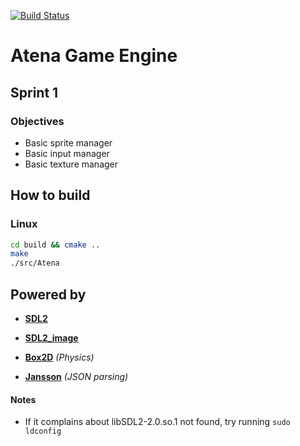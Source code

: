 [![Build Status](https://travis-ci.org/rcsole/Atena.svg?branch=master)](https://travis-ci.org/rcsole/Atena)

# Atena Game Engine
## Sprint 1
### Objectives
* Basic sprite manager
* Basic input manager
* Basic texture manager

## How to build
### Linux
```bash
cd build && cmake ..
make
./src/Atena
```

## Powered by
* **[SDL2](https://www.libsdl.org/)**

* **[SDL2_image](https://www.libsdl.org/projects/SDL_image/)**

* **[Box2D](http://box2d.org/)** *(Physics)*

* **[Jansson](http://www.digip.org/jansson/)** *(JSON parsing)*

#### Notes
* If it complains about libSDL2-2.0.so.1 not found, try running `sudo ldconfig`
